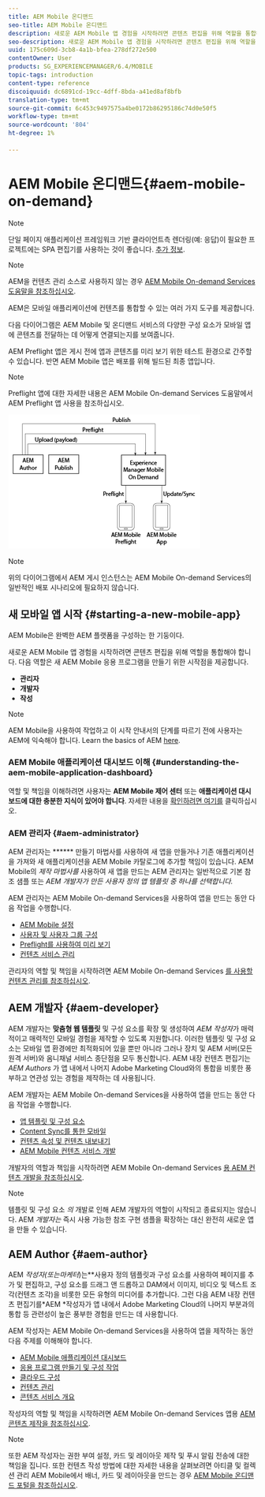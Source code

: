 ```yaml
---
title: AEM Mobile 온디맨드
seo-title: AEM Mobile 온디맨드
description: 새로운 AEM Mobile 앱 경험을 시작하려면 콘텐츠 편집을 위해 역할을 통합해야 합니다. AEM 모바일 온디맨드 서비스를 시작하려면 이 페이지를 따르십시오.
seo-description: 새로운 AEM Mobile 앱 경험을 시작하려면 콘텐츠 편집을 위해 역할을 통합해야 합니다. AEM 모바일 온디맨드 서비스를 시작하려면 이 페이지를 따르십시오.
uuid: 175c609d-3cb8-4a1b-bfea-278df272e500
contentOwner: User
products: SG_EXPERIENCEMANAGER/6.4/MOBILE
topic-tags: introduction
content-type: reference
discoiquuid: dc6891cd-19cc-4dff-8bda-a41ed8af8bfb
translation-type: tm+mt
source-git-commit: 6c453c9497575a4be0172b86295186c74d0e50f5
workflow-type: tm+mt
source-wordcount: '804'
ht-degree: 1%

---
```



# AEM Mobile 온디맨드{#aem-mobile-on-demand}

>[!NOTE]
>
>단일 페이지 애플리케이션 프레임워크 기반 클라이언트측 렌더링(예: 응답)이 필요한 프로젝트에는 SPA 편집기를 사용하는 것이 좋습니다. [추가 정보](/help/sites-developing/spa-overview.md).

>[!NOTE]
>
>AEM을 컨텐츠 관리 소스로 사용하지 않는 경우 [AEM Mobile On-demand Services 도움말을 참조하십시오](https://helpx.adobe.com/digital-publishing-solution/topics.html).

AEM은 모바일 애플리케이션에 컨텐츠를 통합할 수 있는 여러 가지 도구를 제공합니다.

다음 다이어그램은 AEM Mobile 및 온디맨드 서비스의 다양한 구성 요소가 모바일 앱에 콘텐츠를 전달하는 데 어떻게 연결되는지를 보여줍니다.

AEM Preflight 앱은 게시 전에 앱과 콘텐츠를 미리 보기 위한 테스트 환경으로 간주할 수 있습니다. 반면 AEM Mobile 앱은 배포를 위해 빌드된 최종 앱입니다.

>[!NOTE]
>
>Preflight 앱에 대한 자세한 내용은 AEM Mobile On-demand Services 도움말에서 AEM Preflight 앱 [](https://helpx.adobe.com/digital-publishing-solution/help/preflight-app.html) 사용을 참조하십시오.

![chlimage_1-171](assets/chlimage_1-171.png)

>[!NOTE]
>
>위의 다이어그램에서 AEM 게시 인스턴스는 AEM Mobile On-demand Services의 일반적인 배포 시나리오에 필요하지 않습니다.

## 새 모바일 앱 시작 {#starting-a-new-mobile-app}

AEM Mobile은 완벽한 AEM 플랫폼을 구성하는 한 기둥이다.

새로운 AEM Mobile 앱 경험을 시작하려면 콘텐츠 편집을 위해 역할을 통합해야 합니다. 다음 역할은 새 AEM Mobile 응용 프로그램을 만들기 위한 시작점을 제공합니다.

* **관리자**
* **개발자**
* **작성**

>[!NOTE]
>
>AEM Mobile을 사용하여 작업하고 이 시작 안내서의 단계를 따르기 전에 사용자는 AEM에 익숙해야 합니다. Learn the basics of AEM [here](/help/sites-deploying/deploy.md).

### AEM Mobile 애플리케이션 대시보드 이해 {#understanding-the-aem-mobile-application-dashboard}

역할 및 책임을 이해하려면 사용자는 **AEM Mobile 제어 센터** 또는 **애플리케이션 대시보드에 대한 충분한 지식이 있어야 합니다**. 자세한 내용을 [확인하려면 여기를](/help/mobile/mobile-apps-ondemand-application-dashboard.md) 클릭하십시오.

### AEM 관리자 {#aem-administrator}

AEM 관리자는 ****** 만들기 마법사를 사용하여 새 앱을 만들거나 기존 애플리케이션을 가져와 새 애플리케이션을 AEM Mobile 카탈로그에 추가할 책임이 있습니다. AEM Mobile의 *제작 마법사를* 사용하여 새 앱을 만드는 AEM 관리자는 일반적으로 기본 참조 샘플 또는 *AEM 개발자가 만든 사용자 정의 앱 템플릿 중 하나를 선택합니다.*

AEM 관리자는 AEM Mobile On-demand Services을 사용하여 앱을 만드는 동안 다음 작업을 수행합니다.

* [AEM Mobile 설정](/help/mobile/aem-mobile-setup.md)
* [사용자 및 사용자 그룹 구성](/help/mobile/aem-mobile-configure-users.md)
* [Preflight를 사용하여 미리 보기](/help/mobile/aem-mobile-manage-ondemand-services.md)
* [컨텐츠 서비스 관리](/help/mobile/developing-content-services.md)

관리자의 역할 및 책임을 시작하려면 AEM Mobile On-demand Services [를 사용할 컨텐츠 관리를 참조하십시오](/help/mobile/aem-mobile.md).

## AEM 개발자 {#aem-developer}

AEM 개발자는 **맞춤형 웹 템플릿** 및 구성 요소를 확장 및 생성하여 *AEM 작성자*가 매력적이고 매력적인 모바일 경험을 제작할 수 있도록 지원합니다. 이러한 템플릿 및 구성 요소는 모바일 앱 환경에만 최적화되어 있을 뿐만 아니라 그러나 장치 및 AEM 서버(모든 원격 서버)와 옴니채널 서비스 종단점을 모두 통신합니다. AEM 내장 컨텐츠 편집기는 *AEM Authors* 가 앱 내에서 나머지 Adobe Marketing Cloud와의 통합을 비롯한 풍부하고 연관성 있는 경험을 제작하는 데 사용됩니다.

AEM 개발자는 AEM Mobile On-demand Services을 사용하여 앱을 만드는 동안 다음 작업을 수행합니다.

* [앱 템플릿 및 구성 요소](/help/mobile/app-templates-and-components1.md)
* [Content Sync를 통한 모바일](/help/mobile/mobile-ondemand-contentsync.md)
* [컨텐츠 속성 및 컨텐츠 내보내기](/help/mobile/on-demand-content-properties-exporting.md)
* [AEM Mobile 컨텐츠 서비스 개발](/help/mobile/developing-content-services.md)

개발자의 역할과 책임을 시작하려면 AEM Mobile On-demand Services [용 AEM 컨텐츠 개발을 참조하십시오](/help/mobile/aem-mobile-on-demand.md).

>[!NOTE]
>
>템플릿 및 구성 요소 *의* 개발로 인해 AEM 개발자의 역할이 시작되고 종료되지는 않습니다. AEM *개발자는* 즉시 사용 가능한 참조 구현 샘플을 확장하는 대신 완전히 새로운 앱을 만들 수 있습니다.

## AEM Author {#aem-author}

AEM ***작성자&#x200B;*(또는*마케터&#x200B;*)는&#x200B;**사용자 정의 템플릿과 구성 요소를 사용하여 페이지를 추가 및 편집하고, 구성 요소를 드래그 앤 드롭하고 DAM에서 이미지, 비디오 및 텍스트 조각(컨텐츠 조각)을 비롯한 모든 유형의 미디어를 추가합니다. 그런 다음 AEM 내장 컨텐츠 편집기를*AEM *작성자가 앱 내에서 Adobe Marketing Cloud의 나머지 부분과의 통합 등 관련성이 높은 풍부한 경험을 만드는 데 사용합니다.

AEM 작성자는 AEM Mobile On-demand Services을 사용하여 앱을 제작하는 동안 다음 주제를 이해해야 합니다.

* [AEM Mobile 애플리케이션 대시보드](/help/mobile/mobile-apps-ondemand-application-dashboard.md)
* [응용 프로그램 만들기 및 구성 작업](/help/mobile/mobile-apps-ondemand-application-create-configure-action.md)
* [클라우드 구성](/help/mobile/mobile-on-demand-associating-an-on-demand-app-to-cloud-configuration.md)
* [컨텐츠 관리](/help/mobile/mobile-apps-ondemand-manage-content-ondemand.md)
* [콘텐츠 서비스 개요](/help/mobile/develop-content-as-a-service.md)

작성자의 역할 및 책임을 시작하려면 AEM Mobile On-demand Services 앱용 [AEM 콘텐츠 제작을 참조하십시오](/help/mobile/mobile-apps-ondemand.md).

>[!NOTE]
>
>또한 AEM 작성자는 권한 부여 설정, 카드 및 레이아웃 제작 및 푸시 알림 전송에 대한 책임을 집니다. 또한 컨텐츠 작성 방법에 대한 자세한 내용을 살펴보려면 아티클 및 컬렉션 관리 AEM Mobile에서 배너, 카드 및 레이아웃을 만드는 경우 [AEM Mobile 온디맨드 포털을 참조하십시오](https://helpx.adobe.com/digital-publishing-solution/topics.html#dynamicpod_reference_2).


